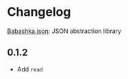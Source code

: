# Changelog

[Babashka.json](https://github.com/babashka/json): JSON abstraction library

## 0.1.2

- Add `read`
